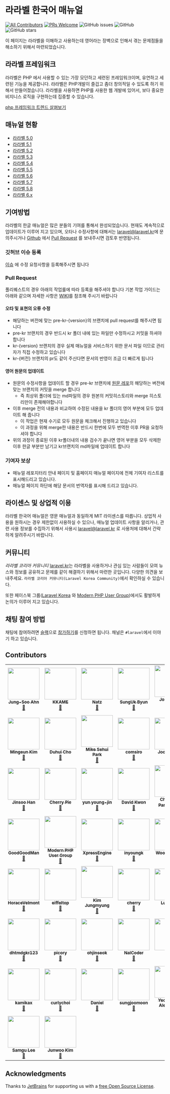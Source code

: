 # 라라벨 한국어 매뉴얼

[![All Contributors](https://img.shields.io/badge/all_contributors-39-orange.svg?style=flat-square)](#contributors)
[![PRs Welcome](https://img.shields.io/badge/PRs-welcome-brightgreen.svg?style=flat-square)](http://makeapullrequest.com)
![GitHub issues](https://img.shields.io/github/issues/laravelkr/docs.svg)
![GitHub](https://img.shields.io/github/license/laravelkr/docs.svg)
![GitHub stars](https://img.shields.io/github/stars/laravelkr/docs.svg?style=social)

이 페이지는 라라벨을 이해하고 사용하는데 영어라는 장벽으로 인해서 겪는 문제점들을 해소하기 위해서 마련되었습니다.

## 라라벨 프레임워크

라라벨은 PHP 에서 사용할 수 있는 가장 모던하고 세련된 프레임워크이며, 유연하고 세련된 기능을 제공합니다. 라라벨은 PHP개발이 즐겁고 좀더 창의적일 수 있도록 하기 위해서 만들어졌습니다. 라라벨을 사용하면 PHP를 사용한 웹 개발에 있어서, 보다 중요한 비지니스 로직을 구현하는데 집중할 수 있습니다.

[php 프레임워크 트렌드 살펴보기](https://www.google.com/trends/explore?q=codeigniter,laravel,cakephp)


## 매뉴얼 현황
 * [라라벨 5.0](https://laravel.kr/docs/5.0)
 * [라라벨 5.1](https://laravel.kr/docs/5.1)
 * [라라벨 5.2](https://laravel.kr/docs/5.2)
 * [라라벨 5.3](https://laravel.kr/docs/5.3)
 * [라라벨 5.4](https://laravel.kr/docs/5.4)
 * [라라벨 5.5](https://laravel.kr/docs/5.5)
 * [라라벨 5.6](https://laravel.kr/docs/5.6)
 * [라라벨 5.7](https://laravel.kr/docs/5.7)
 * [라라벨 5.8](https://laravel.kr/docs/5.8)
 * [라라벨 6.x](https://laravel.kr/docs/6.x)

## 기여방법

라라벨의 한글 매뉴얼은 많은 분들의 기여를 통해서 완성되었습니다. 현재도 계속적으로 업데이트가 이루어 지고 있으며, 오타나 수정사항에 대해서는 [laravel@laravel.kr](mailto:laravel@laravel.kr)에 문의주시거나 [Github](https://github.com/laravelkr/docs) 에서 [Pull Request](https://github.com/laravelkr/docs/pulls) 를 보내주시면 검토후 반영됩니다.


### 깃허브 이슈 등록 

[이슈](https://github.com/laravelkr/docs/issues/new) 에 수정 요청사항을 등록해주시면 됩니다

### Pull Request 

풀리퀘스트의 경우 아래의 작업룰에 따라 등록을 해주셔야 합니다
기본 작업 가이드는 아래와 같으며 자세한 사항은 [WIKI](https://github.com/laravelkr/docs/wiki)를 참조해 주시기 바랍니다

#### 오타 및 표현의 오류 수정

- 해당하는 버전에 맞는 pre-kr-{version}의 브랜치에 pull request를 해주시면 됩니다
- pre-kr 브랜치의 경우 반드시 kr 폴더 내에 있는 파일만 수정하시고 커밋을 하셔야합니다 
- kr-{version} 브랜치의 경우 실제 매뉴얼을 서비스하기 위한 문서 파일 이므로 관리자가 직접 수정하고 있습니다
- kr-{버전} 브랜치의 pr도 같이 주신다면 문서의 반영이 조금 더 빠르게 됩니다 

#### 영어 원문의 업데이트

- 원문의 수정사항을 업데이트 할 경우 pre-kr 브랜치에 [원문 레포](https://github.com/laravel/docs)의 해당하는 버전에 맞는 브랜치의 커밋을 merge 합니다
  - 즉 최상위 폴더에 있는 md파일의 경우 원본의 커밋히스토리와 merge 히스토리만이 존재해야합니다
- 이후 merge 전의 내용과 비교하여 수정된 내용을 kr 폴더의 영어 부분에 모두 업데이트 해 줍니다
  - 이 작업은 현재 수기로 모두 원문을 체크해서 진행하고 있습니다
  - 이 과정을 위해 merge한 내용은 반드시 한번에 모두 번역한 이후 PR을 요청하셔야 합니다
- 위의 과정이 종료된 이후 kr폴더내의 내용 검수가 끝나면 영어 부분을 모두 삭제한 이후 한글 부분만 남기고 kr브랜치의 md파일에 업데이트 합니다



### 기여자 보상

- 매뉴얼 레포지터리 안내 페이지 및 홈페이지 매뉴얼 페이지에 전체 기여자 리스트를 표시해드리고 있습니다.
- 매뉴얼 페이지 하단에 해당 문서의 번역자를 표시해 드리고 있습니다.


## 라이센스 및 상업적 이용

라라벨 한국어 매뉴얼은 영문 매뉴얼과 동일하게 MIT 라이센스를 따릅니다. 상업적 사용을 원하시는 경우 제한없이 사용하실 수 있으나, 매뉴얼 업데이트 사항을 알리거나, 관련 사용 정보를 수집하기 위해서 사용시 [laravel@laravel.kr](mailto:laravel@laravel.kr) 로 사용처에 대해서 간략하게 알려주시기 바랍니다.

## 커뮤니티

*라라벨 코리아 커뮤니티* [laravel.kr](https://laravel.kr)는 라라벨을 사용하거나 관심 있는 사람들이 모여 뉴스와 정보를 공유하고 문제를 같이 해결하기 위해서 마련한 곳입니다. 다양한 의견을 보내주세요. `라라벨 코리아 커뮤니티(Laravel Korea Community)`에서 확인하실 수 있습니다.

또한 페이스북 그룹([Laravel Korea](https://www.facebook.com/groups/laravelkorea/) 와 [Modern PHP User Group](https://www.facebook.com/groups/655071604594451/))에서도 활발하게 논의가 이루어 지고 있습니다.

## 채팅 참여 방법

채팅에 참여하려면 [슬랙](https://modernpug.slack.com)으로 [참가하기](http://slack-invite.modernpug.org/)를 신청하면 됩니다. 채널은 `#laravel`에서 이야기 하고 있습니다.

## Contributors

<!-- ALL-CONTRIBUTORS-LIST:START - Do not remove or modify this section -->
<!-- prettier-ignore-start -->
<!-- markdownlint-disable -->
<table>
  <tr>
    <td align="center"><a href="http://findstar.pe.kr"><img src="https://avatars2.githubusercontent.com/u/1266944?v=4" width="100px;" alt=""/><br /><sub><b>Jung-Soo Ahn</b></sub></a><br /><a href="https://github.com/laravelkr/docs/commits?author=findstar" title="Documentation">📖</a></td>
    <td align="center"><a href="http://kkame.net"><img src="https://avatars3.githubusercontent.com/u/4939813?v=4" width="100px;" alt=""/><br /><sub><b>KKAME</b></sub></a><br /><a href="https://github.com/laravelkr/docs/commits?author=kkame" title="Documentation">📖</a></td>
    <td align="center"><a href="https://github.com/natz92"><img src="https://avatars1.githubusercontent.com/u/25763747?v=4" width="100px;" alt=""/><br /><sub><b>Natz</b></sub></a><br /><a href="https://github.com/laravelkr/docs/commits?author=natz92" title="Documentation">📖</a></td>
    <td align="center"><a href="https://github.com/ukits"><img src="https://avatars1.githubusercontent.com/u/946148?v=4" width="100px;" alt=""/><br /><sub><b>SungUk Byun</b></sub></a><br /><a href="https://github.com/laravelkr/docs/commits?author=ukits" title="Documentation">📖</a></td>
    <td align="center"><a href="https://github.com/whdckszxxx"><img src="https://avatars2.githubusercontent.com/u/14170948?v=4" width="100px;" alt=""/><br /><sub><b>Jong Chan Park</b></sub></a><br /><a href="https://github.com/laravelkr/docs/commits?author=whdckszxxx" title="Documentation">📖</a></td>
    <td align="center"><a href="https://github.com/kwonmory"><img src="https://avatars3.githubusercontent.com/u/12936720?v=4" width="100px;" alt=""/><br /><sub><b>KWONMORY</b></sub></a><br /><a href="https://github.com/laravelkr/docs/commits?author=kwonmory" title="Documentation">📖</a></td>
    <td align="center"><a href="https://lastgleam.github.io"><img src="https://avatars0.githubusercontent.com/u/18328030?v=4" width="100px;" alt=""/><br /><sub><b>Donghee KIM</b></sub></a><br /><a href="https://github.com/laravelkr/docs/commits?author=lastgleam" title="Documentation">📖</a></td>
  </tr>
  <tr>
    <td align="center"><a href="https://mingeun.com"><img src="https://avatars2.githubusercontent.com/u/19664237?v=4" width="100px;" alt=""/><br /><sub><b>Mingeun Kim</b></sub></a><br /><a href="https://github.com/laravelkr/docs/commits?author=getsolaris" title="Documentation">📖</a></td>
    <td align="center"><a href="https://acidf0x.github.io"><img src="https://avatars0.githubusercontent.com/u/35107271?v=4" width="100px;" alt=""/><br /><sub><b>Duhui Cho</b></sub></a><br /><a href="https://github.com/laravelkr/docs/commits?author=AcidF0x" title="Documentation">📖</a></td>
    <td align="center"><a href="https://github.com/idpokute"><img src="https://avatars1.githubusercontent.com/u/5393574?v=4" width="100px;" alt=""/><br /><sub><b>Mike Sehui Park</b></sub></a><br /><a href="https://github.com/laravelkr/docs/commits?author=idpokute" title="Documentation">📖</a></td>
    <td align="center"><a href="https://github.com/comsiro"><img src="https://avatars3.githubusercontent.com/u/12705399?v=4" width="100px;" alt=""/><br /><sub><b>comsiro</b></sub></a><br /><a href="https://github.com/laravelkr/docs/commits?author=comsiro" title="Documentation">📖</a></td>
    <td align="center"><a href="https://github.com/youngiggy"><img src="https://avatars1.githubusercontent.com/u/1668413?v=4" width="100px;" alt=""/><br /><sub><b>Joo Youngik</b></sub></a><br /><a href="https://github.com/laravelkr/docs/commits?author=youngiggy" title="Documentation">📖</a></td>
    <td align="center"><a href="https://github.com/NoGeunYoug"><img src="https://avatars2.githubusercontent.com/u/22785651?v=4" width="100px;" alt=""/><br /><sub><b>NoGeunYoug</b></sub></a><br /><a href="https://github.com/laravelkr/docs/commits?author=NoGeunYoug" title="Documentation">📖</a></td>
    <td align="center"><a href="http://leehyunseok.com"><img src="https://avatars2.githubusercontent.com/u/6157033?v=4" width="100px;" alt=""/><br /><sub><b>Hyunseok Lee</b></sub></a><br /><a href="https://github.com/laravelkr/docs/commits?author=smartbos" title="Documentation">📖</a></td>
  </tr>
  <tr>
    <td align="center"><a href="https://github.com/Hann"><img src="https://avatars2.githubusercontent.com/u/718811?v=4" width="100px;" alt=""/><br /><sub><b>Jinsoo Han</b></sub></a><br /><a href="https://github.com/laravelkr/docs/commits?author=Hann" title="Documentation">📖</a></td>
    <td align="center"><a href="https://github.com/YangMinJoo"><img src="https://avatars2.githubusercontent.com/u/24889107?v=4" width="100px;" alt=""/><br /><sub><b>Cherry Pie</b></sub></a><br /><a href="https://github.com/laravelkr/docs/commits?author=YangMinJoo" title="Documentation">📖</a></td>
    <td align="center"><a href="https://yupmin.net/"><img src="https://avatars1.githubusercontent.com/u/880878?v=4" width="100px;" alt=""/><br /><sub><b>yun young-jin</b></sub></a><br /><a href="https://github.com/laravelkr/docs/commits?author=yupmin" title="Documentation">📖</a></td>
    <td align="center"><a href="http://web-front-end.tistory.com/"><img src="https://avatars2.githubusercontent.com/u/9584768?v=4" width="100px;" alt=""/><br /><sub><b>David Kwon</b></sub></a><br /><a href="https://github.com/laravelkr/docs/commits?author=tienne" title="Documentation">📖</a></td>
    <td align="center"><a href="http://kr.vuejs.org"><img src="https://avatars0.githubusercontent.com/u/1451365?v=4" width="100px;" alt=""/><br /><sub><b>ChangJoo Park(박창주)</b></sub></a><br /><a href="https://github.com/laravelkr/docs/commits?author=ChangJoo-Park" title="Documentation">📖</a></td>
    <td align="center"><a href="https://zerglinggo.net/"><img src="https://avatars0.githubusercontent.com/u/3365053?v=4" width="100px;" alt=""/><br /><sub><b>ZerglingGo</b></sub></a><br /><a href="https://github.com/laravelkr/docs/commits?author=ZerglingGo" title="Documentation">📖</a></td>
    <td align="center"><a href="https://github.com/dspaudio"><img src="https://avatars1.githubusercontent.com/u/869240?v=4" width="100px;" alt=""/><br /><sub><b>Wonkyoo Nam</b></sub></a><br /><a href="https://github.com/laravelkr/docs/commits?author=dspaudio" title="Documentation">📖</a></td>
  </tr>
  <tr>
    <td align="center"><a href="https://github.com/GoodGoodJM"><img src="https://avatars3.githubusercontent.com/u/8029093?v=4" width="100px;" alt=""/><br /><sub><b>GoodGoodMan</b></sub></a><br /><a href="https://github.com/laravelkr/docs/commits?author=GoodGoodJM" title="Documentation">📖</a></td>
    <td align="center"><a href="http://modernpug.org"><img src="https://avatars3.githubusercontent.com/u/8666157?v=4" width="100px;" alt=""/><br /><sub><b>Modern PHP User Group</b></sub></a><br /><a href="https://github.com/laravelkr/docs/commits?author=ModernPug" title="Documentation">📖</a></td>
    <td align="center"><a href="https://www.xpressengine.io/"><img src="https://avatars3.githubusercontent.com/u/1429259?v=4" width="100px;" alt=""/><br /><sub><b>XpressEngine</b></sub></a><br /><a href="https://github.com/laravelkr/docs/commits?author=XpressEngine" title="Documentation">📖</a></td>
    <td align="center"><a href="https://github.com/inyoungk"><img src="https://avatars2.githubusercontent.com/u/48192948?v=4" width="100px;" alt=""/><br /><sub><b>inyoungk</b></sub></a><br /><a href="https://github.com/laravelkr/docs/commits?author=inyoungk" title="Documentation">📖</a></td>
    <td align="center"><a href="https://github.com/strawoo"><img src="https://avatars0.githubusercontent.com/u/11594582?v=4" width="100px;" alt=""/><br /><sub><b>WooHyunPark</b></sub></a><br /><a href="https://github.com/laravelkr/docs/commits?author=strawoo" title="Documentation">📖</a></td>
    <td align="center"><a href="https://blog.meteopark.dev"><img src="https://avatars1.githubusercontent.com/u/8869584?v=4" width="100px;" alt=""/><br /><sub><b>meteopark</b></sub></a><br /><a href="https://github.com/laravelkr/docs/commits?author=meteopark" title="Documentation">📖</a></td>
    <td align="center"><a href="https://github.com/anym0re"><img src="https://avatars3.githubusercontent.com/u/9912065?v=4" width="100px;" alt=""/><br /><sub><b>danlee</b></sub></a><br /><a href="https://github.com/laravelkr/docs/commits?author=anym0re" title="Documentation">📖</a></td>
  </tr>
  <tr>
    <td align="center"><a href="http://velmont.cafe24.com"><img src="https://avatars3.githubusercontent.com/u/3744320?v=4" width="100px;" alt=""/><br /><sub><b>HoraceVelmont</b></sub></a><br /><a href="https://github.com/laravelkr/docs/commits?author=horace-velmont" title="Documentation">📖</a></td>
    <td align="center"><a href="https://github.com/KangPilGyu"><img src="https://avatars3.githubusercontent.com/u/39696372?v=4" width="100px;" alt=""/><br /><sub><b>eiffeltop</b></sub></a><br /><a href="https://github.com/laravelkr/docs/commits?author=KangPilGyu" title="Documentation">📖</a></td>
    <td align="center"><a href="https://github.com/jungmyungzZ"><img src="https://avatars0.githubusercontent.com/u/42092924?v=4" width="100px;" alt=""/><br /><sub><b>Kim Jungmyung</b></sub></a><br /><a href="https://github.com/laravelkr/docs/commits?author=jungmyungzZ" title="Documentation">📖</a></td>
    <td align="center"><a href="https://github.com/cherryred5959"><img src="https://avatars2.githubusercontent.com/u/32331576?v=4" width="100px;" alt=""/><br /><sub><b>cherry</b></sub></a><br /><a href="https://github.com/laravelkr/docs/commits?author=cherryred5959" title="Documentation">📖</a></td>
    <td align="center"><a href="https://github.com/lucyholic"><img src="https://avatars3.githubusercontent.com/u/37027571?v=4" width="100px;" alt=""/><br /><sub><b>Lucy Kim</b></sub></a><br /><a href="https://github.com/laravelkr/docs/commits?author=lucyholic" title="Documentation">📖</a></td>
    <td align="center"><a href="http://jaedong.kim"><img src="https://avatars0.githubusercontent.com/u/978944?v=4" width="100px;" alt=""/><br /><sub><b>Jaedong Kim</b></sub></a><br /><a href="https://github.com/laravelkr/docs/commits?author=jdssem" title="Documentation">📖</a></td>
    <td align="center"><a href="https://github.com/fwang-laralabs"><img src="https://avatars1.githubusercontent.com/u/26479627?v=4" width="100px;" alt=""/><br /><sub><b>fwang-laralabs</b></sub></a><br /><a href="https://github.com/laravelkr/docs/commits?author=fwang-laralabs" title="Documentation">📖</a></td>
  </tr>
  <tr>
    <td align="center"><a href="https://github.com/dhtmdgkr123"><img src="https://avatars1.githubusercontent.com/u/27611405?v=4" width="100px;" alt=""/><br /><sub><b>dhtmdgkr123</b></sub></a><br /><a href="https://github.com/laravelkr/docs/commits?author=dhtmdgkr123" title="Documentation">📖</a></td>
    <td align="center"><a href="https://github.com/picory"><img src="https://avatars3.githubusercontent.com/u/3766114?v=4" width="100px;" alt=""/><br /><sub><b>picory</b></sub></a><br /><a href="https://github.com/laravelkr/docs/commits?author=picory" title="Documentation">📖</a></td>
    <td align="center"><a href="https://devseok.github.io/"><img src="https://avatars3.githubusercontent.com/u/33000980?v=4" width="100px;" alt=""/><br /><sub><b>ohjinseok</b></sub></a><br /><a href="https://github.com/laravelkr/docs/commits?author=devSeok" title="Documentation">📖</a></td>
    <td align="center"><a href="https://github.com/NalCoder"><img src="https://avatars0.githubusercontent.com/u/57889823?v=4" width="100px;" alt=""/><br /><sub><b>NalCoder</b></sub></a><br /><a href="https://github.com/laravelkr/docs/commits?author=NalCoder" title="Documentation">📖</a></td>
    <td align="center"><a href="https://github.com/soilSpoon"><img src="https://avatars1.githubusercontent.com/u/9105017?v=4" width="100px;" alt=""/><br /><sub><b>Hee</b></sub></a><br /><a href="https://github.com/laravelkr/docs/commits?author=soilSpoon" title="Documentation">📖</a></td>
    <td align="center"><a href="https://github.com/initred"><img src="https://avatars3.githubusercontent.com/u/34208843?v=4" width="100px;" alt=""/><br /><sub><b>InitRed</b></sub></a><br /><a href="https://github.com/laravelkr/docs/commits?author=initred" title="Documentation">📖</a></td>
    <td align="center"><a href="https://ahfk8762.tistory.com/"><img src="https://avatars2.githubusercontent.com/u/35286689?v=4" width="100px;" alt=""/><br /><sub><b>Kwon Sung Doo</b></sub></a><br /><a href="https://github.com/laravelkr/docs/commits?author=KDudoo" title="Documentation">📖</a></td>
  </tr>
  <tr>
    <td align="center"><a href="https://github.com/kamikax"><img src="https://avatars1.githubusercontent.com/u/6329608?v=4" width="100px;" alt=""/><br /><sub><b>kamikax</b></sub></a><br /><a href="https://github.com/laravelkr/docs/commits?author=kamikax" title="Documentation">📖</a></td>
    <td align="center"><a href="https://curlychoi.dev"><img src="https://avatars0.githubusercontent.com/u/1305855?v=4" width="100px;" alt=""/><br /><sub><b>curlychoi</b></sub></a><br /><a href="https://github.com/laravelkr/docs/commits?author=curlychoi" title="Documentation">📖</a></td>
    <td align="center"><a href="https://github.com/humble92"><img src="https://avatars3.githubusercontent.com/u/1191154?v=4" width="100px;" alt=""/><br /><sub><b>Daniel</b></sub></a><br /><a href="https://github.com/laravelkr/docs/commits?author=humble92" title="Documentation">📖</a></td>
    <td align="center"><a href="https://github.com/sungjoomoon"><img src="https://avatars2.githubusercontent.com/u/61780681?v=4" width="100px;" alt=""/><br /><sub><b>sungjoomoon</b></sub></a><br /><a href="https://github.com/laravelkr/docs/commits?author=sungjoomoon" title="Documentation">📖</a></td>
    <td align="center"><a href="https://github.com/stseira"><img src="https://avatars3.githubusercontent.com/u/199357?v=4" width="100px;" alt=""/><br /><sub><b>YeongGwon Alex Jeong</b></sub></a><br /><a href="https://github.com/laravelkr/docs/commits?author=stseira" title="Documentation">📖</a></td>
    <td align="center"><a href="https://github.com/nugmubs"><img src="https://avatars2.githubusercontent.com/u/61725446?v=4" width="100px;" alt=""/><br /><sub><b>nugmubs</b></sub></a><br /><a href="https://github.com/laravelkr/docs/commits?author=nugmubs" title="Documentation">📖</a></td>
    <td align="center"><a href="https://bitbucket.org/ji667623/"><img src="https://avatars1.githubusercontent.com/u/19298367?v=4" width="100px;" alt=""/><br /><sub><b>JasSung Cho</b></sub></a><br /><a href="https://github.com/laravelkr/docs/commits?author=ji6676" title="Documentation">📖</a></td>
  </tr>
  <tr>
    <td align="center"><a href="http://www.palgle.com"><img src="https://avatars3.githubusercontent.com/u/2672043?v=4" width="100px;" alt=""/><br /><sub><b>Samgu Lee</b></sub></a><br /><a href="https://github.com/laravelkr/docs/commits?author=cable8mm" title="Documentation">📖</a></td>
    <td align="center"><a href="http://junwoo.kim"><img src="https://avatars0.githubusercontent.com/u/6765995?v=4" width="100px;" alt=""/><br /><sub><b>Junwoo Kim</b></sub></a><br /><a href="https://github.com/laravelkr/docs/commits?author=dasider41" title="Documentation">📖</a></td>
  </tr>
</table>

<!-- markdownlint-enable -->
<!-- prettier-ignore-end -->
<!-- ALL-CONTRIBUTORS-LIST:END -->

## Acknowledgments

Thanks to [JetBrains](https://www.jetbrains.com) for supporting us with a [free Open Source License](https://www.jetbrains.com/buy/opensource).